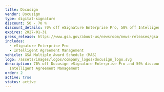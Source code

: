 ```yaml
---
title: Docusign
vendor: Docusign
type: digital-signature
discount: 50 - 70 %
discount_details: 70% off eSignature Enterprise Pro, 50% off Intelligent Agreement
expires: 2027-01-31
press_release: https://www.gsa.gov/about-us/newsroom/news-releases/gsa-partners-with-docusign-to-deliver-price-reductions-for-docusign-government-07312025
includes:
  - eSignature Enterprise Pro
  - Intelligent Agreement Management
vehicle: GSA Multiple Award Schedule (MAS)
logo: /assets/images/logos/company_logos/docusign_logo.svg
description: 70% off Docusign eSignature Enterprise Pro and 50% discount on
  Intelligent Agreement Management
order: 2
active: true
status: active
---
```

